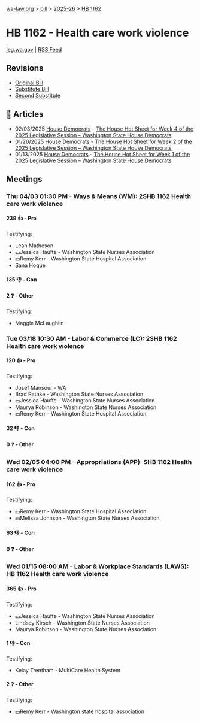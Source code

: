 [wa-law.org](/) > [bill](/bill/) > [2025-26](/bill/2025-26/) > [HB 1162](/bill/2025-26/hb/1162/)

# HB 1162 - Health care work violence
[leg.wa.gov](https://app.leg.wa.gov/billsummary?BillNumber=1162&Year=2025&Initiative=false) | [RSS Feed](./rss.xml)

## Revisions
* [Original Bill](1/)
* [Substitute Bill](S/)
* [Second Substitute](S2/)

## 📰 Articles
* 02/03/2025 [House Democrats](/org/house_democrats/) - [The House Hot Sheet for Week 4 of the 2025 Legislative Session – Washington State House Democrats](https://housedemocrats.wa.gov/blog/2025/02/03/the-house-hot-sheet-for-week-4-of-the-2025-legislative-session/#:~:text=HB%201162)
* 01/20/2025 [House Democrats](/org/house_democrats/) - [The House Hot Sheet for Week 2 of the 2025 Legislative Session – Washington State House Democrats](https://housedemocrats.wa.gov/blog/2025/01/20/the-house-hot-sheet-for-week-2-of-the-2025-legislative-session/#:~:text=HB%201162)
* 01/13/2025 [House Democrats](/org/house_democrats/) - [The House Hot Sheet for Week 1 of the 2025 Legislative Session – Washington State House Democrats](https://housedemocrats.wa.gov/blog/2025/01/13/the-house-hot-sheet-for-week-1-of-the-2025-legislative-session/#:~:text=HB%201162)

## Meetings
### Thu 04/03 01:30 PM - Ways & Means (WM): 2SHB 1162 Health care work violence
#### 239 👍 - Pro
Testifying:
* Leah Matheson
* 💵Jessica Hauffe - Washington State Nurses Association
* 💵Remy Kerr - Washington State Hospital Association
* Sana Hoque

#### 135 👎 - Con

#### 2 ❓ - Other
Testifying:
* Maggie McLaughlin

### Tue 03/18 10:30 AM - Labor & Commerce (LC): 2SHB 1162 Health care work violence
#### 120 👍 - Pro
Testifying:
* Josef Mansour - WA
* Brad Rathke - Washington State Nurses Association
* 💵Jessica Hauffe - Washington State Nurses Association
* Maurya Robinson - Washington State Nurses Association
* 💵Remy Kerr - Washington State Hospital Association

#### 32 👎 - Con

#### 0 ❓ - Other

### Wed 02/05 04:00 PM - Appropriations (APP): SHB 1162 Health care work violence
#### 162 👍 - Pro
Testifying:
* 💵Remy Kerr - Washington State Hospital Association
* 💵Melissa Johnson - Washington State Nurses Association

#### 93 👎 - Con

#### 0 ❓ - Other

### Wed 01/15 08:00 AM - Labor & Workplace Standards (LAWS): HB 1162 Health care work violence
#### 365 👍 - Pro
Testifying:
* 💵Jessica Hauffe - Washington State Nurses Association
* Lindsey Kirsch - Washington State Nurses Association
* Maurya Robinson - Washington State Nurses Association

#### 1 👎 - Con
Testifying:
* Kelay Trentham - MultiCare Health System

#### 2 ❓ - Other
Testifying:
* 💵Remy Kerr - Washington state hospital association
